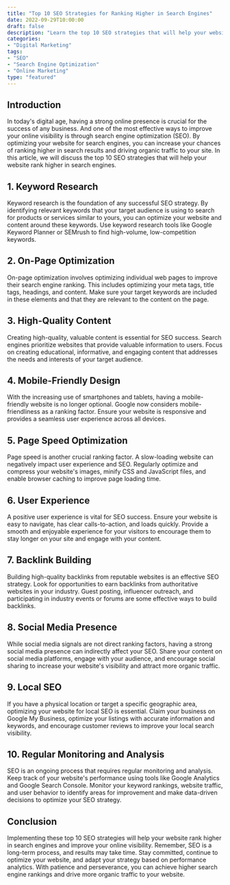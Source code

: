 ```yaml
---
title: "Top 10 SEO Strategies for Ranking Higher in Search Engines"
date: 2022-09-29T10:00:00
draft: false
description: "Learn the top 10 SEO strategies that will help your website rank higher in search engines and increase your online visibility."
categories:
- "Digital Marketing"
tags:
- "SEO"
- "Search Engine Optimization"
- "Online Marketing"
type: "featured"
---
```


## Introduction

In today's digital age, having a strong online presence is crucial for the success of any business. And one of the most effective ways to improve your online visibility is through search engine optimization (SEO). By optimizing your website for search engines, you can increase your chances of ranking higher in search results and driving organic traffic to your site. In this article, we will discuss the top 10 SEO strategies that will help your website rank higher in search engines.

## 1. Keyword Research

Keyword research is the foundation of any successful SEO strategy. By identifying relevant keywords that your target audience is using to search for products or services similar to yours, you can optimize your website and content around these keywords. Use keyword research tools like Google Keyword Planner or SEMrush to find high-volume, low-competition keywords.

## 2. On-Page Optimization

On-page optimization involves optimizing individual web pages to improve their search engine ranking. This includes optimizing your meta tags, title tags, headings, and content. Make sure your target keywords are included in these elements and that they are relevant to the content on the page.

## 3. High-Quality Content

Creating high-quality, valuable content is essential for SEO success. Search engines prioritize websites that provide valuable information to users. Focus on creating educational, informative, and engaging content that addresses the needs and interests of your target audience.

## 4. Mobile-Friendly Design

With the increasing use of smartphones and tablets, having a mobile-friendly website is no longer optional. Google now considers mobile-friendliness as a ranking factor. Ensure your website is responsive and provides a seamless user experience across all devices.

## 5. Page Speed Optimization

Page speed is another crucial ranking factor. A slow-loading website can negatively impact user experience and SEO. Regularly optimize and compress your website's images, minify CSS and JavaScript files, and enable browser caching to improve page loading time.

## 6. User Experience

A positive user experience is vital for SEO success. Ensure your website is easy to navigate, has clear calls-to-action, and loads quickly. Provide a smooth and enjoyable experience for your visitors to encourage them to stay longer on your site and engage with your content.

## 7. Backlink Building

Building high-quality backlinks from reputable websites is an effective SEO strategy. Look for opportunities to earn backlinks from authoritative websites in your industry. Guest posting, influencer outreach, and participating in industry events or forums are some effective ways to build backlinks.

## 8. Social Media Presence

While social media signals are not direct ranking factors, having a strong social media presence can indirectly affect your SEO. Share your content on social media platforms, engage with your audience, and encourage social sharing to increase your website's visibility and attract more organic traffic.

## 9. Local SEO

If you have a physical location or target a specific geographic area, optimizing your website for local SEO is essential. Claim your business on Google My Business, optimize your listings with accurate information and keywords, and encourage customer reviews to improve your local search visibility.

## 10. Regular Monitoring and Analysis

SEO is an ongoing process that requires regular monitoring and analysis. Keep track of your website's performance using tools like Google Analytics and Google Search Console. Monitor your keyword rankings, website traffic, and user behavior to identify areas for improvement and make data-driven decisions to optimize your SEO strategy.

## Conclusion

Implementing these top 10 SEO strategies will help your website rank higher in search engines and improve your online visibility. Remember, SEO is a long-term process, and results may take time. Stay committed, continue to optimize your website, and adapt your strategy based on performance analytics. With patience and perseverance, you can achieve higher search engine rankings and drive more organic traffic to your website.
